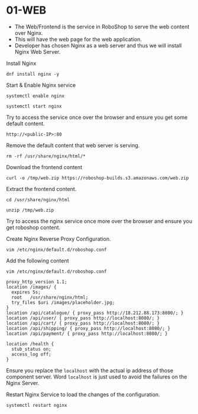# 01-WEB

* The Web/Frontend is the service in RoboShop to serve the web content over Nginx. 
* This will have the web page for the web application.
* Developer has chosen Nginx as a web server and thus we will install Nginx Web Server. 

Install Nginx 
```
dnf install nginx -y
```

Start & Enable Nginx service 
```
systemctl enable nginx
```
```
systemctl start nginx
```

Try to access the service once over the browser and ensure you get some default content.
```
http://<public-IP>:80
```

Remove the default content that web server is serving. 

```
rm -rf /usr/share/nginx/html/*
```

Download the frontend content

```
curl -o /tmp/web.zip https://roboshop-builds.s3.amazonaws.com/web.zip
```

Extract the frontend content.

```
cd /usr/share/nginx/html
```
```
unzip /tmp/web.zip
```

Try to access the nginx service once more over the browser and ensure you get roboshop content.

Create Nginx Reverse Proxy Configuration.

``` 
vim /etc/nginx/default.d/roboshop.conf 
```

Add the following content 
```
vim /etc/nginx/default.d/roboshop.conf 
```

```
proxy_http_version 1.1;
location /images/ {
  expires 5s;
  root   /usr/share/nginx/html;
  try_files $uri /images/placeholder.jpg;
}
location /api/catalogue/ { proxy_pass http://18.212.88.173:8080/; }
location /api/user/ { proxy_pass http://localhost:8080/; }
location /api/cart/ { proxy_pass http://localhost:8080/; }
location /api/shipping/ { proxy_pass http://localhost:8080/; }
location /api/payment/ { proxy_pass http://localhost:8080/; }

location /health {
  stub_status on;
  access_log off;
}
```

Ensure you replace the `localhost` with the actual ip address of those component server. Word `localhost` is just used to avoid the failures on the Nginx Server.

Restart Nginx Service to load the changes of the configuration.

``` 
systemctl restart nginx 
```
